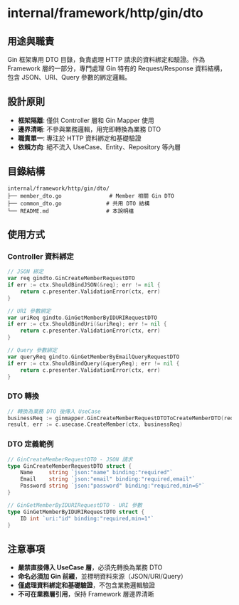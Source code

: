# internal/framework/http/gin/dto

## 用途與職責

Gin 框架專用 DTO 目錄，負責處理 HTTP 請求的資料綁定和驗證。作為 Framework 層的一部分，專門處理 Gin 特有的 Request/Response 資料結構，包含 JSON、URI、Query 參數的綁定邏輯。

## 設計原則

- **框架隔離**: 僅供 Controller 層和 Gin Mapper 使用
- **邊界清晰**: 不參與業務邏輯，用完即轉換為業務 DTO
- **職責單一**: 專注於 HTTP 資料綁定和基礎驗證
- **依賴方向**: 絕不流入 UseCase、Entity、Repository 等內層

## 目錄結構

```
internal/framework/http/gin/dto/
├── member_dto.go               # Member 相關 Gin DTO
├── common_dto.go              # 共用 DTO 結構
└── README.md                  # 本說明檔
```

## 使用方式

### Controller 資料綁定

```go
// JSON 綁定
var req gindto.GinCreateMemberRequestDTO
if err := ctx.ShouldBindJSON(&req); err != nil {
    return c.presenter.ValidationError(ctx, err)
}

// URI 參數綁定
var uriReq gindto.GinGetMemberByIDURIRequestDTO
if err := ctx.ShouldBindUri(&uriReq); err != nil {
    return c.presenter.ValidationError(ctx, err)
}

// Query 參數綁定
var queryReq gindto.GinGetMemberByEmailQueryRequestDTO
if err := ctx.ShouldBindQuery(&queryReq); err != nil {
    return c.presenter.ValidationError(ctx, err)
}
```

### DTO 轉換

```go
// 轉換為業務 DTO 後傳入 UseCase
businessReq := ginmapper.GinCreateMemberRequestDTOToCreateMemberDTO(req)
result, err := c.usecase.CreateMember(ctx, businessReq)
```

### DTO 定義範例

```go
// GinCreateMemberRequestDTO - JSON 請求
type GinCreateMemberRequestDTO struct {
    Name     string `json:"name" binding:"required"`
    Email    string `json:"email" binding:"required,email"`
    Password string `json:"password" binding:"required,min=6"`
}

// GinGetMemberByIDURIRequestDTO - URI 參數
type GinGetMemberByIDURIRequestDTO struct {
    ID int `uri:"id" binding:"required,min=1"`
}
```

## 注意事項

- **嚴禁直接傳入 UseCase 層**，必須先轉換為業務 DTO
- **命名必須加 Gin 前綴**，並標明資料來源（JSON/URI/Query）
- **僅處理資料綁定和基礎驗證**，不包含業務邏輯驗證
- **不可在業務層引用**，保持 Framework 層邊界清晰